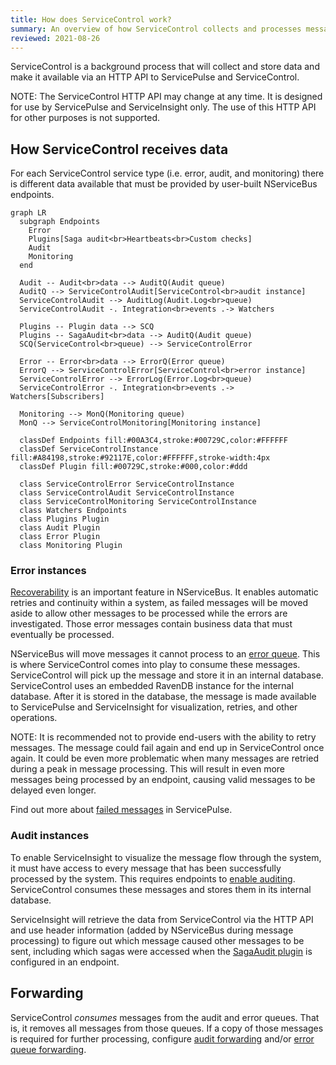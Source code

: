 ```yaml
---
title: How does ServiceControl work?
summary: An overview of how ServiceControl collects and processes messages and data from an NServiceBus system
reviewed: 2021-08-26
---
```


ServiceControl is a background process that will collect and store data and make it available via an HTTP API to ServicePulse and ServiceControl.

NOTE: The ServiceControl HTTP API may change at any time. It is designed for use by ServicePulse and ServiceInsight only. The use of this HTTP API for other purposes is not supported.

## How ServiceControl receives data

For each ServiceControl service type (i.e. error, audit, and monitoring) there is different data available that must be provided by user-built NServiceBus endpoints.

```mermaid
graph LR
  subgraph Endpoints
    Error
    Plugins[Saga audit<br>Heartbeats<br>Custom checks]
    Audit
    Monitoring
  end

  Audit -- Audit<br>data --> AuditQ(Audit queue)
  AuditQ --> ServiceControlAudit[ServiceControl<br>audit instance]
  ServiceControlAudit --> AuditLog(Audit.Log<br>queue)
  ServiceControlAudit -. Integration<br>events .-> Watchers

  Plugins -- Plugin data --> SCQ
  Plugins -- SagaAudit<br>data --> AuditQ(Audit queue)
  SCQ(ServiceControl<br>queue) --> ServiceControlError

  Error -- Error<br>data --> ErrorQ(Error queue)
  ErrorQ --> ServiceControlError[ServiceControl<br>error instance]
  ServiceControlError --> ErrorLog(Error.Log<br>queue)
  ServiceControlError -. Integration<br>events .-> Watchers[Subscribers]

  Monitoring --> MonQ(Monitoring queue)
  MonQ --> ServiceControlMonitoring[Monitoring instance]

  classDef Endpoints fill:#00A3C4,stroke:#00729C,color:#FFFFFF
  classDef ServiceControlInstance fill:#A84198,stroke:#92117E,color:#FFFFFF,stroke-width:4px
  classDef Plugin fill:#00729C,stroke:#000,color:#ddd

  class ServiceControlError ServiceControlInstance
  class ServiceControlAudit ServiceControlInstance
  class ServiceControlMonitoring ServiceControlInstance
  class Watchers Endpoints
  class Plugins Plugin
  class Audit Plugin
  class Error Plugin
  class Monitoring Plugin
```

### Error instances

[Recoverability](/nservicebus/recoverability/) is an important feature in NServiceBus. It enables automatic retries and continuity within a system, as failed messages will be moved aside to allow other messages to be processed while the errors are investigated. Those error messages contain business data that must eventually be processed.

NServiceBus will move messages it cannot process to an [error queue](/nservicebus/recoverability/#fault-handling). This is where ServiceControl comes into play to consume these messages. ServiceControl will pick up the message and store it in an internal database. ServiceControl uses an embedded RavenDB instance for the internal database. After it is stored in the database, the message is made available to ServicePulse and ServiceInsight for visualization, retries, and other operations.

NOTE: It is recommended not to provide end-users with the ability to retry messages. The message could fail again and end up in ServiceControl once again. It could be even more problematic when many messages are retried during a peak in message processing. This will result in even more messages being processed by an endpoint, causing valid messages to be delayed even longer.

Find out more about [failed messages](/servicepulse/intro-failed-messages.md) in ServicePulse.

### Audit instances

To enable ServiceInsight to visualize the message flow through the system, it must have access to every message that has been successfully processed by the system. This requires endpoints to [enable auditing](/nservicebus/operations/auditing.md). ServiceControl consumes these messages and stores them in its internal database.

ServiceInsight will retrieve the data from ServiceControl via the HTTP API and use header information (added by NServiceBus during message processing) to figure out which message caused other messages to be sent, including which sagas were accessed when the [SagaAudit plugin](/nservicebus/sagas/saga-audit.md) is configured in an endpoint.

## Forwarding

ServiceControl _consumes_ messages from the audit and error queues. That is, it removes all messages from those queues. If a copy of those messages is required for further processing, configure [audit forwarding](/servicecontrol/creating-config-file.md#transport-servicecontrolforwardauditmessages) and/or [error queue forwarding](/servicecontrol/creating-config-file.md#transport-servicecontrolforwarderrormessages).

